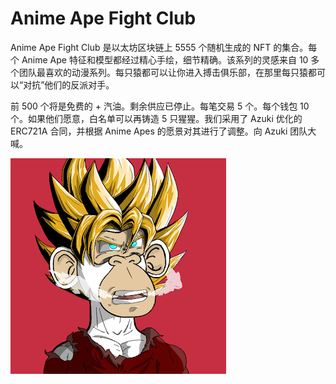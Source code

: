 # Anime Ape Fight Club

Anime Ape Fight Club 是以太坊区块链上 5555 个随机生成的 NFT 的集合。每个 Anime Ape 特征和模型都经过精心手绘，细节精确。该系列的灵感来自 10 多个团队最喜欢的动漫系列。每只猿都可以让你进入搏击俱乐部，在那里每只猿都可以“对抗”他们的反派对手。

前 500 个将是免费的 + 汽油。剩余供应已停止。每笔交易 5 个。每个钱包 10 个。如果他们愿意，白名单可以再铸造 5 只猩猩。我们采用了 Azuki 优化的 ERC721A 合同，并根据 Anime Apes 的愿景对其进行了调整。向 Azuki 团队大喊。

![unnamed](unnamed.png)
